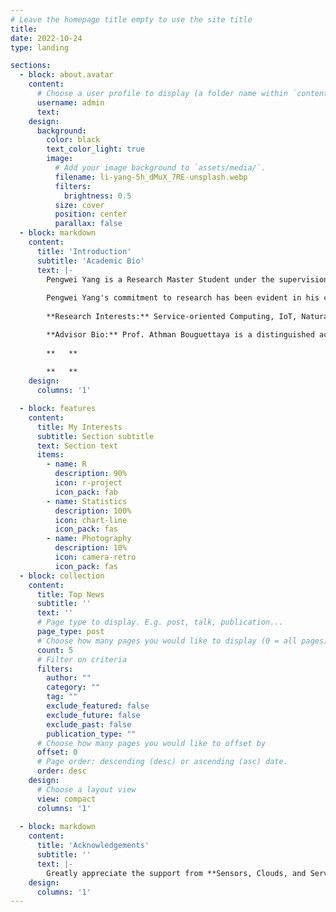 ```yaml
---
# Leave the homepage title empty to use the site title
title:
date: 2022-10-24
type: landing

sections:
  - block: about.avatar
    content:
      # Choose a user profile to display (a folder name within `content/authors/`)
      username: admin
      text: 
    design:
      background:
        color: black
        text_color_light: true
        image:
          # Add your image background to `assets/media/`.
          filename: li-yang-5h_dMuX_7RE-unsplash.webp
          filters:
            brightness: 0.5
          size: cover
          position: center
          parallax: false
  - block: markdown
    content:
      title: 'Introduction'
      subtitle: 'Academic Bio'
      text: |-
        Pengwei Yang is a Research Master Student under the supervision of Prof. Athman Bouguettaya in the School of Computer Science at the University of Sydney, with a strong interdisciplinary background in Computer Science and Electronic Information Science. As a researcher in the Sensors, Clouds, and Services Lab at the University of Sydney, Pengwei's work explores various facets of computer science, including Crowdsourcing, Service Computing, Deep Learning, and Trustworthy Machine Learning. 
        
        Pengwei Yang's commitment to research has been evident in his contributions to the field. He has successfully published a demo paper at the International Conference on Service-Oriented Computing (ICSOC, Core A) and another demo paper at the IEEE International Conference on Pervasive Computing and Communications (PerCom, Core A*). Furthermore, Pengwei has a full research paper accepted by the IEEE International Conference on Web Services (ICWS, Core A), which is a significant achievement in his field of research. He is currently planning to expand upon his research and submit an extended version to the IEEE Transactions on Services Computing (TSC), a prestigious journal in the area of service computing. Pengwei Yang's academic journey reflects his passion for computer science and a dedication to making an impact in his field.
        
        **Research Interests:** Service-oriented Computing, IoT, Natural Language Processing, Deep Learning, Trustworthy Machine Learning

        **Advisor Bio:** Prof. Athman Bouguettaya is a distinguished academic in the field of computer science. He is Professor and former Head of School of Computer Science at The University of Sydney, NSW, Australia. He was previously Professor and Head of School of Computer Science and Information Technology at RMIT University, Melbourne, Australia and Science Leader in Service Computing at CSIRO ICT Centre, Canberra. Australia. His impressive accomplishments as a scholar and researcher have garnered him various prestigious awards and designations, such as IEEE Fellow, IEEE Computer Society Distinguished Scientist, ACM Distinguished Scientist, ACM Distinguished Speaker, and WISE Fellow. He is serving as the Vice-Chair of the 2023 IEEE Computer Society Fellow Evaluating Committee.
        
        **   ** 
        
        **   ** 
    design:
      columns: '1'  

  - block: features
    content:
      title: My Interests
      subtitle: Section subtitle
      text: Section text
      items:
        - name: R
          description: 90%
          icon: r-project
          icon_pack: fab
        - name: Statistics
          description: 100%
          icon: chart-line
          icon_pack: fas
        - name: Photography
          description: 10%
          icon: camera-retro
          icon_pack: fas   
  - block: collection
    content:
      title: Top News
      subtitle: ''
      text: ''
      # Page type to display. E.g. post, talk, publication...
      page_type: post
      # Choose how many pages you would like to display (0 = all pages)
      count: 5
      # Filter on criteria
      filters:
        author: ""
        category: ""
        tag: ""
        exclude_featured: false
        exclude_future: false
        exclude_past: false
        publication_type: ""
      # Choose how many pages you would like to offset by
      offset: 0
      # Page order: descending (desc) or ascending (asc) date.
      order: desc
    design:
      # Choose a layout view
      view: compact
      columns: '1'
      
  - block: markdown
    content:
      title: 'Acknowledgements'
      subtitle: ''
      text: |-
        Greatly appreciate the support from **Sensors, Clouds, and Services Lab**, **Australian Research Council**, **IEEE Computer Society**, and **Commonwealth Scientific and Industrial Research Organisation**. The statements made herein are solely the responsibility of the author.       
    design:
      columns: '1'
---
```

